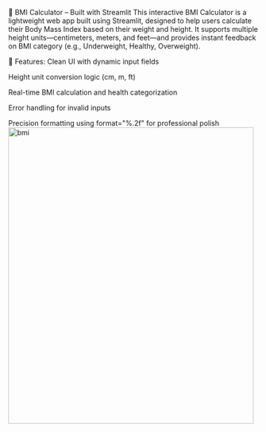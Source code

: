 🧮 BMI Calculator – Built with Streamlit
This interactive BMI Calculator is a lightweight web app built using Streamlit, designed to help users calculate their Body Mass Index based on their weight and height. It supports multiple height units—centimeters, meters, and feet—and provides instant feedback on BMI category (e.g., Underweight, Healthy, Overweight).

🔧 Features:
Clean UI with dynamic input fields

Height unit conversion logic (cm, m, ft)

Real-time BMI calculation and health categorization

Error handling for invalid inputs

Precision formatting using format="%.2f" for professional polish
<img width="494" height="596" alt="bmi" src="https://github.com/user-attachments/assets/4769734f-011f-426e-9e69-bfaed5dc8d13" />
